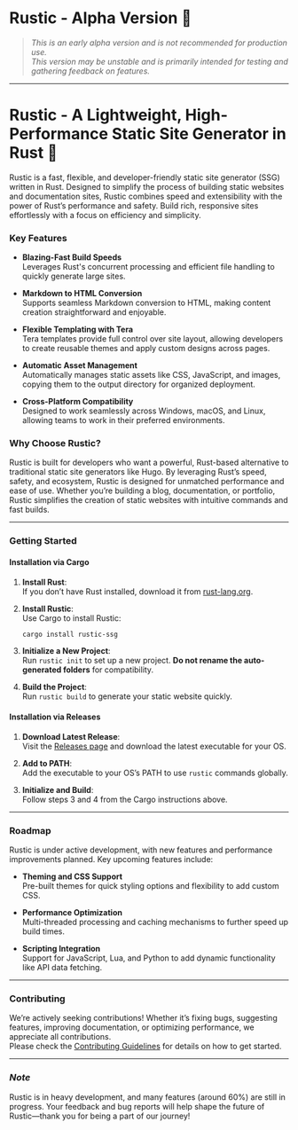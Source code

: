 # **Rustic - Alpha Version** 🚧
> *This is an early alpha version and is not recommended for production use.*  
> *This version may be unstable and is primarily intended for testing and gathering feedback on features.*

---

# Rustic - A Lightweight, High-Performance Static Site Generator in Rust 🦀

Rustic is a fast, flexible, and developer-friendly static site generator (SSG) written in Rust. Designed to simplify the process of building static websites and documentation sites, Rustic combines speed and extensibility with the power of Rust’s performance and safety. Build rich, responsive sites effortlessly with a focus on efficiency and simplicity.

### Key Features

- **Blazing-Fast Build Speeds**  
   Leverages Rust's concurrent processing and efficient file handling to quickly generate large sites.

- **Markdown to HTML Conversion**  
   Supports seamless Markdown conversion to HTML, making content creation straightforward and enjoyable.

- **Flexible Templating with Tera**  
   Tera templates provide full control over site layout, allowing developers to create reusable themes and apply custom designs across pages.

- **Automatic Asset Management**  
   Automatically manages static assets like CSS, JavaScript, and images, copying them to the output directory for organized deployment.

- **Cross-Platform Compatibility**  
   Designed to work seamlessly across Windows, macOS, and Linux, allowing teams to work in their preferred environments.

### Why Choose Rustic?

Rustic is built for developers who want a powerful, Rust-based alternative to traditional static site generators like Hugo. By leveraging Rust’s speed, safety, and ecosystem, Rustic is designed for unmatched performance and ease of use. Whether you’re building a blog, documentation, or portfolio, Rustic simplifies the creation of static websites with intuitive commands and fast builds.

---

### Getting Started
#### Installation via Cargo
1. **Install Rust**:  
   If you don’t have Rust installed, download it from [rust-lang.org](https://www.rust-lang.org/tools/install).
   
2. **Install Rustic**:  
   Use Cargo to install Rustic:  
   ```bash
   cargo install rustic-ssg
   ```
   
3. **Initialize a New Project**:  
   Run `rustic init` to set up a new project. **Do not rename the auto-generated folders** for compatibility.

4. **Build the Project**:  
   Run `rustic build` to generate your static website quickly.

#### Installation via Releases
1. **Download Latest Release**:  
   Visit the [Releases page](https://github.com/BersisSe/Rustic/releases) and download the latest executable for your OS.

2. **Add to PATH**:  
   Add the executable to your OS’s PATH to use `rustic` commands globally.

3. **Initialize and Build**:  
   Follow steps 3 and 4 from the Cargo instructions above.

---

### Roadmap

Rustic is under active development, with new features and performance improvements planned. Key upcoming features include:

- **Theming and CSS Support**  
   Pre-built themes for quick styling options and flexibility to add custom CSS.

- **Performance Optimization**  
   Multi-threaded processing and caching mechanisms to further speed up build times.

- **Scripting Integration**  
   Support for JavaScript, Lua, and Python to add dynamic functionality like API data fetching.

---

### Contributing

We’re actively seeking contributions! Whether it’s fixing bugs, suggesting features, improving documentation, or optimizing performance, we appreciate all contributions.  
Please check the [Contributing Guidelines](https://github.com/BersisSe/Rustic/CONTRIBUTING.md) for details on how to get started.

---

### *Note*

Rustic is in heavy development, and many features (around 60%) are still in progress. Your feedback and bug reports will help shape the future of Rustic—thank you for being a part of our journey!
